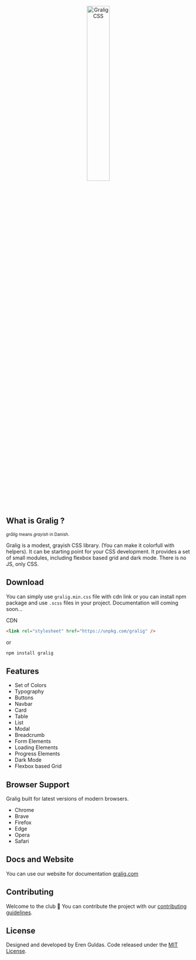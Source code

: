 <a style="text-align:center; display: block;" href="https://gralig.com"><img style="width: 35%; " src="https://res.cloudinary.com/erenesto/image/upload/v1586499201/ak0oavaecaoalct3jul2.jpg" alt="Gralig CSS"></a>

## What is Gralig ?

<sup>_grålig_ means _grayish_ in Danish.<sup>

Gralig is a modest, grayish CSS library. (You can make it colorfull with helpers). It can be starting point for your CSS development. It provides a set of small modules, including flexbox based grid and dark mode. There is no JS, only CSS.

## Download

You can simply use `gralig.min.css` file with cdn link or you can install npm package and use `.scss` files in your project. Documentation will coming soon...

CDN

```html
<link rel="stylesheet" href="https://unpkg.com/gralig" />
```

or

```bash
npm install gralig
```

## Features

- Set of Colors
- Typography
- Buttons
- Navbar
- Card
- Table
- List
- Modal
- Breadcrumb
- Form Elements
- Loading Elements
- Progress Elements
- Dark Mode
- Flexbox based Grid

## Browser Support

Gralig built for latest versions of modern browsers.

- Chrome
- Brave
- Firefox
- Edge
- Opera
- Safari

## Docs and Website

You can use our website for documentation [gralig.com](https://gralig.com/)

## Contributing

Welcome to the club 🙂
You can contribute the project with our [contributing guidelines](https://github.com/erenesto/gralig/blob/master/.github/CONTRIBUTING.md).

## License

Designed and developed by Eren Guldas. Code released under the [MIT License](license).
